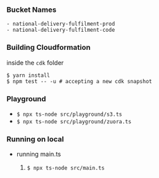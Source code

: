 
### Bucket Names

```
- national-delivery-fulfilment-prod
- national-delivery-fulfilment-code
```

### Building Cloudformation

inside the `cdk` folder

```
$ yarn install
$ npm test -- -u # accepting a new cdk snapshot
```

### Playground

- `$ npx ts-node src/playground/s3.ts`
- `$ npx ts-node src/playground/zuora.ts`
  
### Running on local

- running main.ts
  
  1. `$ npx ts-node src/main.ts`